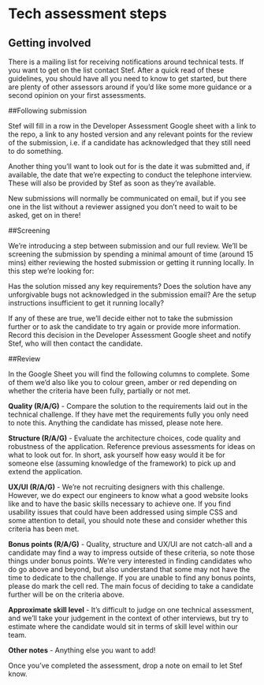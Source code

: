 # Tech assessment steps

## Getting involved

There is a mailing list for receiving notifications around technical tests. If you want to get on the list contact Stef. After a quick read of these guidelines, you should have all you need to know to get started, but there are plenty of other assessors around if you’d like some more guidance or a second opinion on your first assessments.

##Following submission

Stef will fill in a row in the Developer Assessment Google sheet with a link to the repo, a link to any hosted version and any relevant points for the review of the submission, i.e. if a candidate has acknowledged that they still need to do something.

Another thing you’ll want to look out for is the date it was submitted and, if available, the date that we’re expecting to conduct the telephone interview. These will also be provided by Stef as soon as they’re available. 

New submissions will normally be communicated on email, but if you see one in the list without a reviewer assigned you don’t need to wait to be asked, get on in there! 

##Screening

We’re introducing a step between submission and our full review. We’ll be screening the submission by spending a minimal amount of time (around 15 mins) either reviewing the hosted submission or getting it running locally. In this step we’re looking for:

Has the solution missed any key requirements?
Does the solution have any unforgivable bugs not acknowledged in the submission email?
Are the setup instructions insufficient to get it running locally?

If any of these are true, we’ll decide either not to take the submission further or to ask the candidate to try again or provide more information. Record this decision in the Developer Assessment Google sheet and notify Stef, who will then contact the candidate.

##Review

In the Google Sheet you will find the following columns to complete. Some of them we’d also like you to colour green, amber or red depending on whether the criteria have been fully, partially or not met. 

**Quality (R/A/G)** - Compare the solution to the requirements laid out in the technical challenge. If they have met the requirements fully you only need to note this. Anything the candidate has missed, please note here. 

**Structure (R/A/G)** - Evaluate the architecture choices, code quality and robustness of the application. Reference previous assessments for ideas on what to look out for. In short, ask yourself how easy would it be for someone else (assuming knowledge of the framework) to pick up and extend the application. 

**UX/UI (R/A/G)** - We’re not recruiting designers with this challenge. However, we do expect our engineers to know what a good website looks like and to have the basic skills necessary to achieve one. If you find usability issues that could have been addressed using simple CSS and some attention to detail, you should note these and consider whether this criteria has been met.

**Bonus points (R/A/G)** - Quality, structure and UX/UI are not catch-all and a candidate may find a way to impress outside of these criteria, so note those things under bonus points. We’re very interested in finding candidates who do go above and beyond, but also understand that some may not have the time to dedicate to the challenge. If you are unable to find any bonus points, please do mark the cell red. The main focus of deciding to take a candidate further will be on the criteria above.

**Approximate skill level** - It’s difficult to judge on one technical assessment, and we’ll take your judgement in the context of other interviews, but try to estimate where the candidate would sit in terms of skill level within our team. 

**Other notes** - Anything else you want to add!

Once you’ve completed the assessment, drop a note on email to let Stef know.


